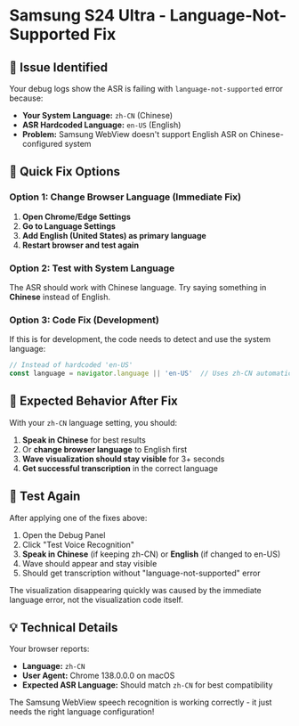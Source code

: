 # Samsung S24 Ultra - Language-Not-Supported Fix

## 🎯 **Issue Identified**

Your debug logs show the ASR is failing with `language-not-supported` error because:

- **Your System Language:** `zh-CN` (Chinese)
- **ASR Hardcoded Language:** `en-US` (English) 
- **Problem:** Samsung WebView doesn't support English ASR on Chinese-configured system

## 🔧 **Quick Fix Options**

### Option 1: Change Browser Language (Immediate Fix)
1. **Open Chrome/Edge Settings**
2. **Go to Language Settings**
3. **Add English (United States) as primary language**
4. **Restart browser and test again**

### Option 2: Test with System Language
The ASR should work with Chinese language. Try saying something in **Chinese** instead of English.

### Option 3: Code Fix (Development)
If this is for development, the code needs to detect and use the system language:

```javascript
// Instead of hardcoded 'en-US'
const language = navigator.language || 'en-US'  // Uses zh-CN automatically
```

## 📱 **Expected Behavior After Fix**

With your `zh-CN` language setting, you should:
1. **Speak in Chinese** for best results
2. Or **change browser language** to English first
3. **Wave visualization should stay visible** for 3+ seconds
4. **Get successful transcription** in the correct language

## 🧪 **Test Again**

After applying one of the fixes above:
1. Open the Debug Panel
2. Click "Test Voice Recognition" 
3. **Speak in Chinese** (if keeping zh-CN) or **English** (if changed to en-US)
4. Wave should appear and stay visible
5. Should get transcription without "language-not-supported" error

The visualization disappearing quickly was caused by the immediate language error, not the visualization code itself.

## 💡 **Technical Details**

Your browser reports:
- **Language:** `zh-CN` 
- **User Agent:** Chrome 138.0.0.0 on macOS
- **Expected ASR Language:** Should match `zh-CN` for best compatibility

The Samsung WebView speech recognition is working correctly - it just needs the right language configuration!
